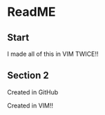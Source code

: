 # ReadME

## Start 

I made all of this in VIM TWICE!!

## Section 2

Created in GitHub

Created in VIM!!
